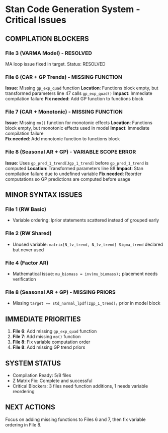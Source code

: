 # Stan Code Generation System - Critical Issues

## COMPILATION BLOCKERS

### File 3 (VARMA Model) - RESOLVED
MA loop issue fixed in target. Status: RESOLVED

### File 6 (CAR + GP Trends) - MISSING FUNCTION
**Issue**: Missing `gp_exp_quad` function
**Location**: Functions block empty, but transformed parameters line 47 calls `gp_exp_quad()`
**Impact**: Immediate compilation failure
**Fix needed**: Add GP function to functions block

### File 7 (CAR + Monotonic) - MISSING FUNCTION
**Issue**: Missing `mo()` function for monotonic effects
**Location**: Functions block empty, but monotonic effects used in model
**Impact**: Immediate compilation failure  
**Fix needed**: Add monotonic function to functions block

### File 8 (Seasonal AR + GP) - VARIABLE SCOPE ERROR
**Issue**: Uses `gp_pred_1_trend[Jgp_1_trend]` before `gp_pred_1_trend` is computed
**Location**: Transformed parameters line 88
**Impact**: Stan compilation failure due to undefined variable
**Fix needed**: Reorder computations so GP predictions are computed before usage

## MINOR SYNTAX ISSUES

### File 1 (RW Basic)
- Variable ordering: lprior statements scattered instead of grouped early

### File 2 (RW Shared)  
- Unused variable: `matrix[N_lv_trend, N_lv_trend] Sigma_trend` declared but never used

### File 4 (Factor AR)
- Mathematical issue: `mu_biomass = inv(mu_biomass);` placement needs verification

### File 8 (Seasonal AR + GP) - MISSING PRIORS
- Missing `target += std_normal_lpdf(zgp_1_trend);` prior in model block

## IMMEDIATE PRIORITIES

1. **File 6**: Add missing `gp_exp_quad` function
2. **File 7**: Add missing `mo()` function  
3. **File 8**: Fix variable computation order
4. **File 8**: Add missing GP trend priors

## SYSTEM STATUS

- Compilation Ready: 5/8 files
- Z Matrix Fix: Complete and successful
- Critical Blockers: 3 files need function additions, 1 needs variable reordering

## NEXT ACTIONS

Focus on adding missing functions to Files 6 and 7, then fix variable ordering in File 8.